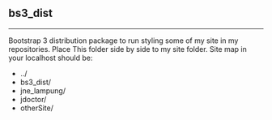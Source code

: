 ## bs3_dist
-------------
Bootstrap 3 distribution package to run styling some of my site in my repositories. Place This folder side by side to my site folder. Site map in your localhost should be:
* ../
* bs3_dist/
* jne_lampung/
* jdoctor/
* otherSite/